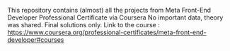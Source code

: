 This repository contains (almost) all the projects from Meta Front-End Developer Professional Certificate via Coursera 
No important data, theory was shared. Final solutions only.
Link to the course : https://www.coursera.org/professional-certificates/meta-front-end-developer#courses



